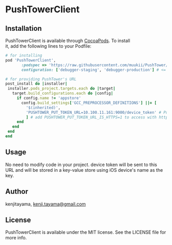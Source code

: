 # PushTowerClient

## Installation	

 PushTowerClient is available through [CocoaPods](https://cocoapods.org). To install	
it, add the following lines to your Podfile:	

 ```ruby
# for installing
pod 'PushTowerClient',
        :podspec => 'https://raw.githubusercontent.com/muukii/PushTower/ios/PushTowerClient.podspec',
        configuration: ['debugger-staging', 'debugger-production'] # <= exapmle of installing only for debug builds

# for providing PushTower's URL
post_install do |installer|
  installer.pods_project.targets.each do |target|
    target.build_configurations.each do |config|
      if config.name != 'appstore'
        config.build_settings['GCC_PREPROCESSOR_DEFINITIONS'] ||= [
          '$(inherited)',
          'PUSHTOWER_PUT_TOKEN_URL=10.100.11.161:9000/device_token' # PushTower's URL. Do not include http:// or https://
          ] # add PUSHTOWER_PUT_TOKEN_URL_IS_HTTPS=1 to access with https
      end
    end
  end
end

```

## Usage

No need to modify code in your project. device token will be sent to this URL and will be stored in a key-value store using iOS device's name as the key.

## Author

kenjitayama, kenji.tayama@gmail.com

## License

PushTowerClient is available under the MIT license. See the LICENSE file for more info.
